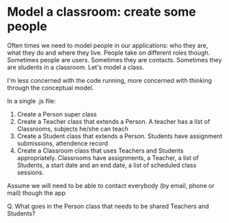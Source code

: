 # Model a classroom: create some people

Often times we need to model people in our applications: who they are, what they do and where they live. People take on different roles though. Sometimes people are users. Sometimes they are contacts. Sometimes they are students in a classroom. Let's model a class.

I'm less concerned with the code running, more concerned with thinking through the conceptual model.

In a single .js file:

1) Create a Person super class
2) Create a Teacher class that extends a Person. A teacher has a list of Classrooms, subjects he/she can teach
3) Create a Student class that extends a Person. Students have assignment submissions, attendence record
4) Create a Classroom class that uses Teachers and Students appropriately. Classrooms have assignments, a Teacher, a list of Students, a start date and an end date, a list of scheduled class sessions.

Assume we will need to be able to contact everybody (by email, phone or mail) though the app

Q. What goes in the Person class that needs to be shared Teachers and Students?